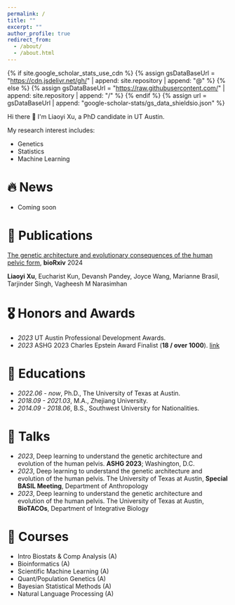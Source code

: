 ```yaml
---
permalink: /
title: ""
excerpt: ""
author_profile: true
redirect_from: 
  - /about/
  - /about.html
---
```


{% if site.google_scholar_stats_use_cdn %}
{% assign gsDataBaseUrl = "https://cdn.jsdelivr.net/gh/" | append: site.repository | append: "@" %}
{% else %}
{% assign gsDataBaseUrl = "https://raw.githubusercontent.com/" | append: site.repository | append: "/" %}
{% endif %}
{% assign url = gsDataBaseUrl | append: "google-scholar-stats/gs_data_shieldsio.json" %}

<span class='anchor' id='about-me'></span>

Hi there 👋 I'm Liaoyi Xu, a PhD candidate in UT Austin.

My research interest includes:

- Genetics
- Statistics
- Machine Learning

<!-- My research interest includes neural machine translation and computer vision. I have published more than 100 papers at the top international AI conferences with total <a href='https://scholar.google.com/citations?user=l-gQddYAAAAJ'>google scholar citations <strong><span id='total_cit'>260000+</span></strong></a> (You can also use google scholar badge <a href='https://scholar.google.com/citations?user=l-gQddYAAAAJ'><img src="https://img.shields.io/endpoint?url={{ url | url_encode }}&logo=Google%20Scholar&labelColor=f6f6f6&color=9cf&style=flat&label=citations"></a>). -->


# 🔥 News
- Coming soon

# 📝 Publications 

<!-- <div class='paper-box'><div class='paper-box-image'><div><div class="badge">CVPR 2016</div><img src='images/500x300.png' alt="sym" width="100%"></div></div>
<div class='paper-box-text' markdown="1"> -->

[The genetic architecture and evolutionary consequences of the human pelvic form](https://www.biorxiv.org/content/10.1101/2024.05.02.592256v1.full.pdf), **bioRxiv** 2024

**Liaoyi Xu**, Eucharist Kun, Devansh Pandey, Joyce Wang, Marianne Brasil, Tarjinder Singh, Vagheesh M Narasimhan

<!-- [**Project**](https://scholar.google.com/citations?view_op=view_citation&hl=zh-CN&user=DhtAFkwAAAAJ&citation_for_view=DhtAFkwAAAAJ:ALROH1vI_8AC) <strong><span class='show_paper_citations' data='DhtAFkwAAAAJ:ALROH1vI_8AC'></span></strong>
- Lorem ipsum dolor sit amet, consectetur adipiscing elit. Vivamus ornare aliquet ipsum, ac tempus justo dapibus sit amet. 
</div>
</div> -->

<!-- - [Lorem ipsum dolor sit amet, consectetur adipiscing elit. Vivamus ornare aliquet ipsum, ac tempus justo dapibus sit amet](https://github.com), A, B, C, **CVPR 2020** -->

# 🎖 Honors and Awards
- *2023* UT Austin Professional Development Awards.
- *2023* ASHG 2023 Charles Epstein Award Finalist (**18 / over 1000**). [link](https://www.ashg.org/wp-content/uploads/2023/12/ASHG-Trainee-Research-for-Excellence-Awards-2023-Recipients.pdf)

# 📖 Educations
- *2022.06 - now*, Ph.D., The University of Texas at Austin. 
- *2018.09 - 2021.03*, M.A., Zhejiang University.
- *2014.09 - 2018.06*, B.S., Southwest University for Nationalities.

# 💬 Talks
- *2023*, Deep learning to understand the genetic architecture and evolution of the human pelvis. **ASHG 2023**; Washington, D.C.
- *2023*, Deep learning to understand the genetic architecture and evolution of the human pelvis. The University of Texas at Austin, **Special BASIL Meeting**, Department of Anthropology
- *2023*, Deep learning to understand the genetic architecture and evolution of the human pelvis. The University of Texas at Austin, **BioTACOs**, Department of Integrative Biology

# 📔 Courses
- Intro Biostats & Comp Analysis (A)
- Bioinformatics (A)
- Scientific Machine Learning (A)
- Quant/Population Genetics (A)
- Bayesian Statistical Methods (A)
- Natural Language Processing (A)

<!-- # 💻 Internships
- *2019.05 - 2020.02*, [Lorem](https://github.com/), China. -->